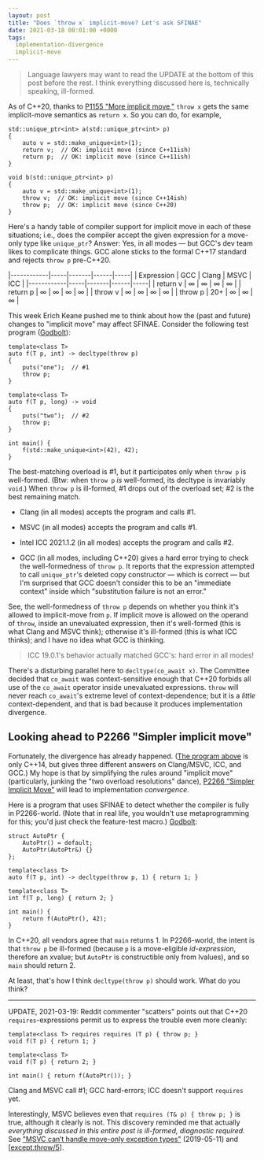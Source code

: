 ```yaml
---
layout: post
title: "Does `throw x` implicit-move? Let's ask SFINAE"
date: 2021-03-18 00:01:00 +0000
tags:
  implementation-divergence
  implicit-move
---
```


> Language lawyers may want to read the UPDATE at the bottom of this post
> before the rest. I think everything discussed here is, technically speaking,
> ill-formed.

As of C++20, thanks to [P1155 "More implicit move,"](http://www.open-std.org/jtc1/sc22/wg21/docs/papers/2019/p1155r3.html)
`throw x` gets the same implicit-move semantics as `return x`. So you can do, for example,

    std::unique_ptr<int> a(std::unique_ptr<int> p)
    {
        auto v = std::make_unique<int>(1);
        return v;  // OK: implicit move (since C++11ish)
        return p;  // OK: implicit move (since C++11ish)
    }

    void b(std::unique_ptr<int> p)
    {
        auto v = std::make_unique<int>(1);
        throw v;  // OK: implicit move (since C++14ish)
        throw p;  // OK: implicit move (since C++20)
    }

Here's a handy table of compiler support for implicit move in each of these situations;
i.e., does the compiler accept the given expression for a move-only type like `unique_ptr`?
Answer: Yes, in all modes — but GCC's dev team likes to complicate things. GCC alone sticks
to the formal C++17 standard and rejects `throw p` pre-C++20.

|------------|-----|-------|------|-----|
| Expression | GCC | Clang | MSVC | ICC |
|------------|-----|-------|------|-----|
| return v   | ∞   | ∞     | ∞    | ∞   |
| return p   | ∞   | ∞     | ∞    | ∞   |
| throw v    | ∞   | ∞     | ∞    | ∞   |
| throw p    | 20+ | ∞     | ∞    | ∞   |

This week Erich Keane pushed me to think about how the (past and future) changes to "implicit move"
may affect SFINAE. Consider the following test program ([Godbolt](https://godbolt.org/z/1197dM)):

    template<class T>
    auto f(T p, int) -> decltype(throw p)
    {
        puts("one");  // #1
        throw p;
    }

    template<class T>
    auto f(T p, long) -> void
    {
        puts("two");  // #2
        throw p;
    }

    int main() {
        f(std::make_unique<int>(42), 42);
    }

The best-matching overload is #1, but it participates only when `throw p` is well-formed. (Btw: when
`throw p` _is_ well-formed, its decltype is invariably `void`.) When `throw p` is ill-formed, #1 drops out
of the overload set; #2 is the best remaining match.

* Clang (in all modes) accepts the program and calls #1.

* MSVC (in all modes) accepts the program and calls #1.

* Intel ICC 2021.1.2 (in all modes) accepts the program and calls #2.

* GCC (in all modes, including C++20) gives a hard error trying to check the well-formedness of `throw p`.
    It reports that the expression attempted to call `unique_ptr`'s deleted copy constructor — which is
    correct — but I'm surprised that GCC doesn't consider this to be an "immediate context"
    inside which "substitution failure is not an error."

See, the well-formedness of `throw p` depends on whether you think it's allowed to implicit-move from `p`.
If implicit move is allowed on the operand of `throw`, inside an unevaluated expression, then it's well-formed
(this is what Clang and MSVC think); otherwise it's ill-formed (this is what ICC thinks); and I have no idea
what GCC is thinking.

> ICC 19.0.1's behavior actually matched GCC's: hard error in all modes!

There's a disturbing parallel here to `decltype(co_await x)`. The Committee decided that `co_await` was
context-sensitive enough that C++20 forbids all use of the `co_await` operator inside unevaluated expressions.
`throw` will never reach `co_await`'s extreme level of context-dependence; but it is a _little_
context-dependent, and that is bad because it produces implementation divergence.


## Looking ahead to P2266 "Simpler implicit move"

Fortunately, the divergence has already happened. ([The program above](#this-week-erich-keane-pushed-me) is only C++14,
but gives three different answers on Clang/MSVC, ICC, and GCC.) My hope is that by
simplifying the rules around "implicit move" (particularly, junking the "two overload resolutions" dance),
[P2266 "Simpler Implicit Move"](https://wg21.link/p2266) will lead to implementation _convergence_.

Here is a program that uses SFINAE to detect whether the compiler is fully in P2266-world.
(Note that in real life, you wouldn't use metaprogramming for this; you'd just check the feature-test macro.)
[Godbolt](https://godbolt.org/z/q5Mf8c):

    struct AutoPtr {
        AutoPtr() = default;
        AutoPtr(AutoPtr&) {}
    };

    template<class T>
    auto f(T p, int) -> decltype(throw p, 1) { return 1; }

    template<class T>
    int f(T p, long) { return 2; }

    int main() {
        return f(AutoPtr(), 42);
    }

In C++20, all vendors agree that `main` returns 1. In P2266-world, the intent is that `throw p` be
ill-formed (because `p` is a move-eligible _id-expression_, therefore an xvalue; but `AutoPtr` is
constructible only from lvalues), and so `main` should return 2.

At least, that's how I think `decltype(throw p)` should work. What do you think?

----

UPDATE, 2021-03-19: Reddit commenter "scatters" points out that C++20 `requires`-expressions
permit us to express the trouble even more cleanly:

    template<class T> requires requires (T p) { throw p; }
    void f(T p) { return 1; }

    template<class T>
    void f(T p) { return 2; }

    int main() { return f(AutoPtr()); }

Clang and MSVC call #1; GCC hard-errors; ICC doesn't support `requires` yet.

Interestingly, MSVC believes even that `requires (T& p) { throw p; }` is true,
although it clearly is not. This discovery reminded me that actually _everything discussed
in this entire post is ill-formed, diagnostic required._ See
["MSVC can’t handle move-only exception types"](/blog/2019/05/11/msvc-what-are-you-doing/)
(2019-05-11) and [[except.throw/5](http://eel.is/c++draft/except.throw#5)].
